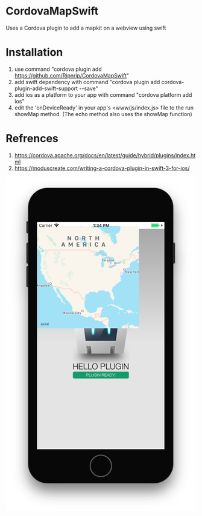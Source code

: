 # CordovaMapSwift
Uses a Cordova plugin to add a mapkit on a webview using swift

# Installation
1. use command "cordova plugin add https://github.com/Ripnrip/CordovaMapSwift"
2. add swift dependency with command "cordova plugin add cordova-plugin-add-swift-support --save"
3. add ios as a platform to your app with command  "cordova platform add ios"
4. edit the 'onDeviceReady' in your app's  <www/js/index.js> file to the run showMap method. (The echo method also uses the showMap function)



# Refrences
1. https://cordova.apache.org/docs/en/latest/guide/hybrid/plugins/index.html
2. https://moduscreate.com/writing-a-cordova-plugin-in-swift-3-for-ios/ 

![Alt text](/2.png?raw=true "Image")


